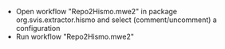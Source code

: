 * Open workflow "Repo2Hismo.mwe2" in package org.svis.extractor.hismo and select (comment/uncomment) a configuration
* Run workflow "Repo2Hismo.mwe2" 